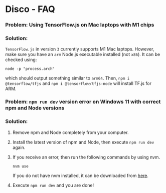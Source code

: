 # Disco - FAQ

### Problem: Using TensorFlow.js on Mac laptops with M1 chips

### Solution:

`TensorFlow.js` in version `3` currently supports M1 Mac laptops. However, make sure you have an `arm` Node.js executable installed (not `x86`). It can be checked using:

```
node -p "process.arch"
```

which should output something similar to `arm64`. Then, `npm i @tensorflow/tfjs` and `npm i @tensorflow/tfjs-node` will install TF.js for ARM.

### Problem: `npm run dev` version error on Windows 11 with correct npm and Node versions

### Solution:

1. Remove npm and Node completely from your computer.
2. Install the latest version of npm and Node, then execute `npm run dev` again.
3. If you receive an error, then run the following commands by using nvm.

   ```
   nvm use
   ```

   If you do not have nvm installed, it can be downloaded from [here](https://github.com/coreybutler/nvm-windows).

4. Execute `npm run dev` and you are done!




